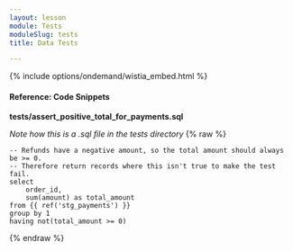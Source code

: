 ```yaml
---
layout: lesson
module: Tests
moduleSlug: tests
title: Data Tests

---
```


{% include options/ondemand/wistia_embed.html %}

#### Reference: Code Snippets

**tests/assert_positive_total_for_payments.sql**

*Note how this is a .sql file in the tests directory*
{% raw %}
```
-- Refunds have a negative amount, so the total amount should always be >= 0.
-- Therefore return records where this isn't true to make the test fail.
select
    order_id,
    sum(amount) as total_amount
from {{ ref('stg_payments') }}
group by 1
having not(total_amount >= 0)
```
{% endraw %}